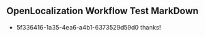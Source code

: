 ## OpenLocalization Workflow Test MarkDown
* 5f336416-1a35-4ea6-a4b1-6373529d59d0 thanks!

<!--HONumber=Sep16_HO1-->


